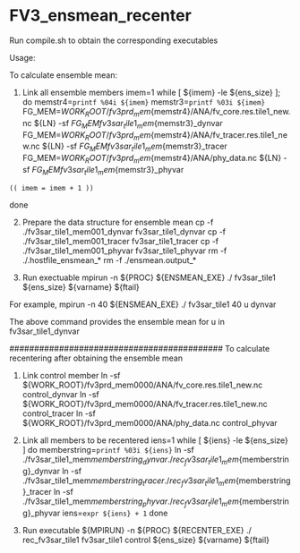 # FV3_ensmean_recenter
 Run compile.sh to obtain the corresponding executables

 Usage:

 To calculate ensemble mean:

  1) Link all ensemble members
  imem=1
  while [ ${imem} -le ${ens_size} ]; do
    memstr4=`printf %04i ${imem}`
    memstr3=`printf %03i ${imem}`
    FG_MEM=${WORK_ROOT}/fv3prd_mem${memstr4}/ANA/fv_core.res.tile1_new.nc
    ${LN} -sf ${FG_MEM} fv3sar_tile1_mem${memstr3}_dynvar
    FG_MEM=${WORK_ROOT}/fv3prd_mem${memstr4}/ANA/fv_tracer.res.tile1_new.nc
    ${LN} -sf ${FG_MEM} fv3sar_tile1_mem${memstr3}_tracer
    FG_MEM=${WORK_ROOT}/fv3prd_mem${memstr4}/ANA/phy_data.nc
    ${LN} -sf ${FG_MEM} fv3sar_tile1_mem${memstr3}_phyvar

    (( imem = imem + 1 ))
  done

  2) Prepare the data structure for ensemble mean
  cp -f ./fv3sar_tile1_mem001_dynvar fv3sar_tile1_dynvar
  cp -f ./fv3sar_tile1_mem001_tracer fv3sar_tile1_tracer
  cp -f ./fv3sar_tile1_mem001_phyvar fv3sar_tile1_phyvar
  rm -f ./.hostfile_ensmean_*
  rm -f ./ensmean.output_*

  3) Run exectuable
  mpirun -n ${PROC} ${ENSMEAN_EXE} ./ fv3sar_tile1 ${ens_size} ${varname} ${ftail}

  For example, 
  mpirun -n 40 ${ENSMEAN_EXE} ./ fv3sar_tile1 40 u dynvar
 
  The above command provides the ensemble mean for u in fv3sar_tile1_dynvar

###########################################
  To calculate recentering after obtaining the ensemble mean

  1) Link control member
   ln -sf ${WORK_ROOT}/fv3prd_mem0000/ANA/fv_core.res.tile1_new.nc control_dynvar
   ln -sf ${WORK_ROOT}/fv3prd_mem0000/ANA/fv_tracer.res.tile1_new.nc control_tracer
   ln -sf ${WORK_ROOT}/fv3prd_mem0000/ANA/phy_data.nc control_phyvar

  2) Link all members to be recentered
   iens=1
   while [ ${iens} -le ${ens_size} ]
   do
     memberstring=`printf %03i ${iens}`
     ln -sf ./fv3sar_tile1_mem${memberstring}_dynvar  ./rec_fv3sar_tile1_mem${memberstring}_dynvar
     ln -sf ./fv3sar_tile1_mem${memberstring}_tracer  ./rec_fv3sar_tile1_mem${memberstring}_tracer
     ln -sf ./fv3sar_tile1_mem${memberstring}_phyvar  ./rec_fv3sar_tile1_mem${memberstring}_phyvar
     iens=`expr ${iens} + 1`
   done

  3) Run executable
    ${MPIRUN} -n ${PROC} ${RECENTER_EXE} ./ rec_fv3sar_tile1 fv3sar_tile1 control ${ens_size} ${varname} ${ftail}
